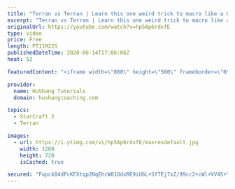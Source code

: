 ```yaml
---
title: "Terran vs Terran | Learn this one weird trick to macro like a GM"
excerpt: "Terran vs Terran | Learn this one weird trick to macro like a GM In this guide we talk about how you can continue to improve your macro into diamond and masters, where everyone is already making scv's consistently. What more could there be right? Let's take a look!  #starcraft #sc2 #terran #tvt  Starcraft"
originalUrl: https://youtube.com/watch?v=hp5Ap6rdxfE
type: video
price: Free
length: PT11M22S
publishedDateTime: 2020-06-14T17:06:06Z
heat: 52

featuredContent: "<iframe width=\"800\" height=\"500\" frameborder=\"0\" src=\"https://www.youtube.com/embed/hp5Ap6rdxfE\" allow=\"accelerometer; autoplay; encrypted-media; gyroscope; picture-in-picture\" allowfullscreen></iframe>"

provider:
  name: HuShang Tutorials
  domain: hushangcoaching.com

topics:
  - StarCraft 2
  - Terran

images:
  - url: https://i.ytimg.com/vi/hp5Ap6rdxfE/maxresdefault.jpg
    width: 1280
    height: 720
    isCached: true

secured: "Fupck84dPcKFXtqp2NqEhcW01OdxRE9iU6L+SfTEj7xZ/99cc2+cWl+VV45+YDu+YeBxrZNkcd9njCzsgHcZHz45qU+GUlHFBco3ASZ7eTuATDZgqu0UpLxrmslSzN9B36szqjzIyXyzAVPkvjaf9CjqL5+FcvRImiJpsqTqmQLyMJ4whRRItbq72dtXxkKvdn/2WK7udETSewQx7S0DwzkDHfsjJ5GDXdrh/M5J/FontWLDq2ppWroqQ6pBjASRdVND6fLKUe9rmzsadvlMlfg9I08YL/9taMXqchK0vMRmuYFRdxlqpWtf5blpONiXYDIxWF+E8VSYR94/WF3hT7uHHCdFij8S+kGbl4xfCeaWfREtlALynfycbbFT5sIMKKaSui0ILVazJUUqNFybOFTbPU4zzAk9JhYh3CksyG0=;G4Y9QrhPM/FOyQTsCVT/Mg=="
---
```


